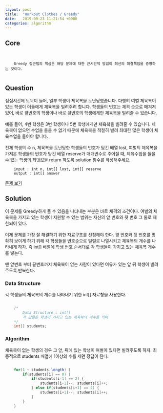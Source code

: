 ```yaml
---
layout: post
title:  "Workout Clothes / Greedy"
date:   2019-09-23 11:21:54 +0900
categories: algorithm
---
```


## Core
```


    Greedy 접근법의 핵심은 해당 문제에 대한 근시안적 방법이 최선의 해결책임을 증명하는 것이다.


```

## Question
점심시간에 도둑이 들어, 일부 학생이 체육복을 도난당했습니다. 다행히 여벌 체육복이 있는 학생이 이들에게 체육복을 빌려주려 합니다. 학생들의 번호는 체격 순으로 매겨져 있어, 바로 앞번호의 학생이나 바로 뒷번호의 학생에게만 체육복을 빌려줄 수 있습니다. <br><br> 예를 들어, 4번 학생은 3번 학생이나 5번 학생에게만 체육복을 빌려줄 수 있습니다. 체육복이 없으면 수업을 들을 수 없기 때문에 체육복을 적절히 빌려 최대한 많은 학생이 체육수업을 들어야 합니다. <br><br> 전체 학생의 수 n, 체육복을 도난당한 학생들의 번호가 담긴 배열 lost, 여벌의 체육복을 가져온 학생들의 번호가 담긴 배열 reserve가 매개변수로 주어질 때, 체육수업을 들을 수 있는 학생의 최댓값을 return 하도록 solution 함수를 작성해주세요.

```
    input : int n, int[] lost, int[] reserve
    output : int[] answer
```
[문제 보기](https://programmers.co.kr/learn/courses/30/lessons/42862)

## Solution
이 문제를 Greedy하게 풀 수 있음을 나타내는 부분은 바로 체격의 조건이다. 여벌의 체육복을 가지고 있는 학생이 지원할 수 있는 범위는 자신의 앞 번호와 뒷 번호 그 둘로 제한되어 있다. <br><br> 이제 문제를 가장 잘 해결하기 위한 자료구조를 선정해야 한다. 앞 번호와 뒷 번호를 명확히 보이게 하기 위해 각 학생들을 번호순으로 일렬로 나열시키고 체육복의 개수를 나타내게 하자. 즉 int[] 배열에 학생 번호 순서대로 각 학생들이 가지고 있는 체육복 개수를 넣는다. <br><br> 맨 앞번호 부터 끝번호까지 체육복이 없는 사람이 있다면 여유가 있는 앞 뒤 학생이 빌려주도록 반복한다.


### Data Structure
각 학생들의 체육복의 개수를 나타내기 위한 int[] 자료형을 사용한다.

```java

    /* 
        Data Structure : int[]
        각 값들은 학생이 가지고 있는 체육복의 개수를 의미
    */
    int[] students;

```

### Algorithm
체육복이 없는 학생의 경우 그 앞, 뒤에 있는 학생이 여벌이 있다면 빌려주도록 하자. 최종적으로 students 배열에 1이상의 수를 세면 정답이 된다. 

```java

	for(1 ~ students.length) {
		if(students[i] == 0) {
			if(students[i-1] == 2) {
				students[i-1]--; students[i]++;
			} else if(students[i+1] == 2) {
				students[i+1]--; students[i]++;
			}
		}
	}

```